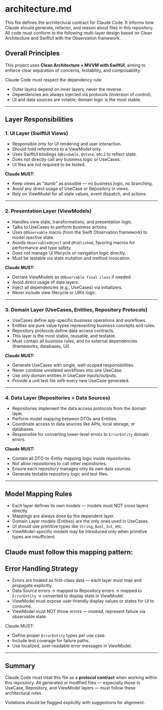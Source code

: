 # architecture.md

This file defines the architectural contract for Claude Code. It informs how Claude should generate, refactor, and reason about files in this repository. All code must conform to the following multi-layer design based on Clean Architecture and SwiftUI with the Observation framework.

## Overall Principles

This project uses **Clean Architecture + MVVM with SwiftUI**, aiming to enforce clear separation of concerns, testability, and composability.

Claude Code must respect the dependency rule:

- Outer layers depend on inner layers, never the reverse.
- Dependencies are always injected via protocols (inversion of control).
- UI and data sources are volatile; domain logic is the most stable.

---

## Layer Responsibilities

### 1. UI Layer (SwiftUI Views)

- Responsible only for UI rendering and user interaction.
- Should hold references to a ViewModel only.
- Uses SwiftUI bindings (`@Bindable`, `@State`, etc.) to reflect state.
- Does not directly call any business logic or UseCases.
- UI files are not required to be tested.

**Claude MUST:**
- Keep views as "dumb" as possible — no business logic, no branching.
- Avoid any direct usage of UseCase or Repository in views.
- Rely on ViewModel for all state values, event dispatch, and actions.

---

### 2. Presentation Layer (ViewModels)

- Handles view state, transformations, and presentation logic.
- Talks to UseCases to perform business actions.
- Uses `@Observable` macro (from the Swift Observation framework) to model reactive state.
- Avoids `ObservableObject` and `@Published`, favoring macros for performance and type safety.
- Does not manage UI lifecycle or navigation logic directly.
- Must be testable via state mutation and method invocation.

**Claude MUST:**
- Declare ViewModels as `@Observable final class` if needed.
- Avoid direct usage of data layers.
- Inject all dependencies (e.g., UseCases) via initializers.
- Never include view lifecycle or UIKit logic.

---

### 3. Domain Layer (UseCases, Entities, Repository Protocols)

- UseCases define app-specific business operations and workflows.
- Entities are pure value types representing business concepts and rules.
- Repository protocols define data access contracts.
- This layer is the most stable, reusable, and testable.
- Must contain all business rules, and no external dependencies (frameworks, databases, UI).

**Claude MUST:**
- Generate UseCases with single, well-scoped responsibilities.
- Never combine unrelated workflows into one UseCase.
- Use only domain entities in UseCase inputs/outputs.
- Provide a unit test file with every new UseCase generated.

---

### 4. Data Layer (Repositories + Data Sources)

- Repositories implement the data access protocols from the domain layer.
- Perform model mapping between DTOs and Entities.
- Coordinate access to data sources like APIs, local storage, or databases.
- Responsible for converting lower-level errors to `ErrorEntity` domain errors.

**Claude MUST:**
- Contain all DTO-to-Entity mapping logic inside repositories.
- Not allow repositories to call other repositories.
- Ensure each repository manages only its own data sources.
- Generate testable repository logic and test files.

---

## Model Mapping Rules

- Each layer defines its own models — models must NOT cross layers directly.
- Mappings are always done by the dependent layer.
- Domain Layer models (Entities) are the only ones used in UseCases.
- UI should use primitive types like `String`, `Bool`, `Int`, etc.
- ViewModel-specific models may be introduced only when primitive types are insufficient.

Claude must follow this mapping pattern:
---

## Error Handling Strategy

- Errors are treated as first-class data — each layer must map and propagate explicitly.
- Data Source errors → mapped to Repository errors → mapped to `ErrorEntity` → converted to display state in ViewModel.
- ViewModel must expose user-friendly display values or states for UI to consume.
- ViewModel must NOT throw errors — instead, represent failure via observable state.

Claude MUST:
- Define proper `ErrorEntity` types per use case.
- Include test coverage for failure paths.
- Use localized, user-readable error messages in ViewModel.

---

## Summary

Claude Code must treat this file as a **protocol contract** when working within this repository. All generated or modified files — especially those in UseCase, Repository, and ViewModel layers — must follow these architectural rules.

Violations should be flagged explicitly with suggestions for alignment.